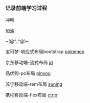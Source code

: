 ### 记录前端学习过程
冲鸭

加油

~(@^_^@)~

宝可梦-响应式布局bootstrap [pokemon](http://121.43.129.60/pokemon/)

京东移动端-流式布局 [jd](http://121.43.129.60/jd/)

品优购-pc布局 [pinyou](http://121.43.129.60/pinyou/)

苏宁移动端-rem布局 [suning](http://121.43.129.60/suning/)

携程移动端-flex布局 [ctrip](http://121.43.129.60/ctrip/)